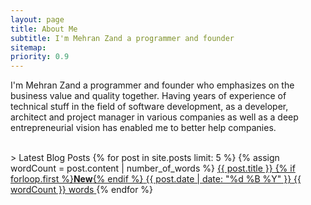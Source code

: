 ```yaml
---
layout: page
title: About Me
subtitle: I'm Mehran Zand a programmer and founder
sitemap:
priority: 0.9
---
```

<div id="describe-text">
	<p>I'm Mehran Zand a programmer and founder who emphasizes on the business value and quality together. Having years of experience of technical stuff in the field of software development, as a developer, architect and project manager in various companies as well as a deep entrepreneurial vision has enabled me to better help companies.</p>
</div>

<br/>
> Latest Blog Posts
{% for post in site.posts limit: 5 %}
{% assign wordCount = post.content | number_of_words %}
<a href="{{ post.url | prepend: site.baseurl }}">
	<span class="post-teaser__title">{{ post.title }} {% if forloop.first %}<strong class="blink">New</strong>{% endif %}</span>
	<span class="post-teaser__date">{{ post.date | date: "%d %B %Y" }}</span>
	<span class="post-teaser__words">{{ wordCount }} words</span>
</a>
{% endfor %}

